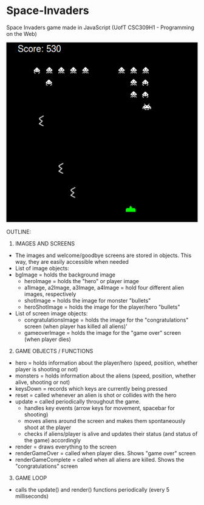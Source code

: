 # Space-Invaders
Space Invaders game made in JavaScript (UofT CSC309H1 - Programming on the Web)

![alt tag](https://raw.githubusercontent.com/jlgm/Space-Invaders/master/game.png)

OUTLINE:
1) IMAGES AND SCREENS
- The images and welcome/goodbye screens are stored in objects. This way, they are easily accessible when needed
- List of image objects:
- bgImage = holds the background image
  - heroImage = holds the "hero" or player image
  - a1Image, a2Image, a3Image, a4Image = hold four different alien images, respectively
  - shotImage = holds the image for monster "bullets"
  - heroShotImage = holds the image for the player/hero "bullets"
- List of screen image objects:
  - congratulationsImage = holds the image for the "congratulations" screen (when player has killed all aliens)'
  - gameoverImage = holds the image for the "game over" screen (when player dies)

2) GAME OBJECTS / FUNCTIONS
- hero = holds information about the player/hero (speed, position, whether player is shooting or not)
- monsters = holds information about the aliens (speed, position, whether alive, shooting or not)
- keysDown = records which keys are currently being pressed
- reset = called whenever an alien is shot or collides with the hero
- update = called periodically throughout the game.
  - handles key events (arrow keys for movement, spacebar for shooting)
  - moves aliens around the screen and makes them spontaneously shoot at the player
  - checks if aliens/player is alive and updates their status (and status of the game) accordingly
- render = draws everything to the screen
- renderGameOver = called when player dies. Shows "game over" screen
- renderGameComplete = called when all aliens are killed. Shows the "congratulations" screen

3) GAME LOOP
- calls the update() and render() functions periodically (every 5 milliseconds)
